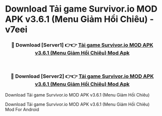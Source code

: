 # Download Tải game Survivor.io MOD APK v3.6.1 (Menu Giảm Hồi Chiêu) - v7eei


<div align="center">
<h3>🔴 Download [Server1] 👉👉 <a href="https://apk-comot.site?title=Tải_game_Survivor.io_MOD_APK_v3.6.1_(Menu_Giảm_Hồi_Chiêu)">Tải game Survivor.io MOD APK v3.6.1 (Menu Giảm Hồi Chiêu) Mod Apk</a></h3><br>
<h3>🔴 Download [Server2] 👉👉 <a href="https://apk-comot.site?title=Tải_game_Survivor.io_MOD_APK_v3.6.1_(Menu_Giảm_Hồi_Chiêu)">Tải game Survivor.io MOD APK v3.6.1 (Menu Giảm Hồi Chiêu) Mod Apk</a></h3>
</div>



Download Tải game Survivor.io MOD APK v3.6.1 (Menu Giảm Hồi Chiêu) 

Download Tải game Survivor.io MOD APK v3.6.1 (Menu Giảm Hồi Chiêu) Mod For Android